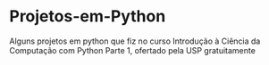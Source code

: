 # Projetos-em-Python 
Alguns projetos em python que fiz no curso Introdução à Ciência da Computação com Python Parte 1, ofertado pela USP gratuitamente 

